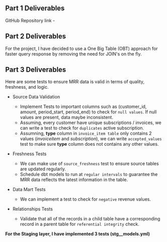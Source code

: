## Part 1 Deliverables
GitHub Repository link - 

## Part 2 Deliverables
For the project, I have decided to use a One Big Table (OBT) approach for faster query response by removing the need for JOIN's on the fly.


## Part 3 Deliverables
Here are some tests to ensure MRR data is valid in terms of quality, freshness, and logic.

- Source Data Validation
  - Implement Tests to important columns such as (customer_id, amount, period_start, period_end) to check for `null values`. If null values are present, data maybe inconsistent.
  - Assuming, every customer have unique subscriptions / invoices, we can write a test to check for `duplicates` active subscription.
  - Assumning, **type** column in `invoice_item table` only contains 2 values (*invoiceitem* and *subscription*), we can write `accepted_values` test to make sure **type** column does not contains any other values.

- Freshness Tests
  - We can make use of `source_freshness` test to ensure source tables are updated regularly.
  - Schedule dbt models to run at `regular intervals` to guarantee the MRR data reflects the latest information in the table.

- Data Mart Tests
  - We can implement a test to check for `negative` revenue values.

- Relationships Tests
  - Validate that all of the records in a child table have a corresponding record in a parent table for `referential integrity` check.

**For the Staging layer, I have implemented 3 tests (stg__models.yml)**